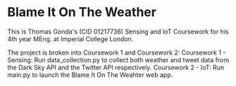 # Blame It On The Weather

This is Thomas Gonda's (CID 01217736) Sensing and IoT Coursework for his 4th year MEng. at Imperial College London.

The project is broken into Coursework 1 and Coursework 2:
Coursework 1 - Sensing: Run data_collection.py to collect both weather and tweet data from the Dark Sky API and the Twitter API respectively. 
Coursework 2 - IoT: Run main.py to launch the Blame It On The Weahter web app.
